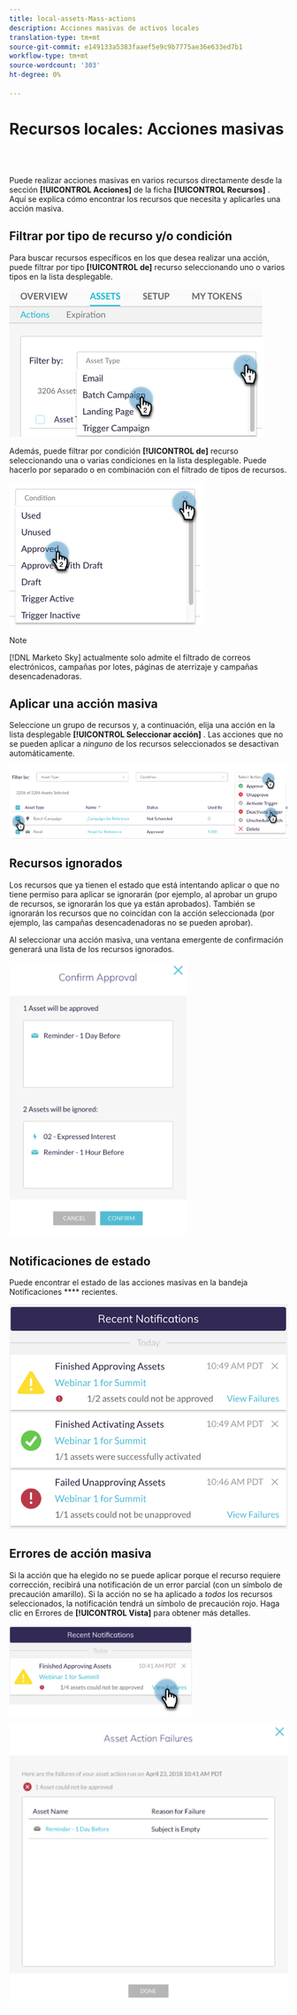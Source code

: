 ```yaml
---
title: local-assets-Mass-actions
description: Acciones masivas de activos locales
translation-type: tm+mt
source-git-commit: e149133a5383faaef5e9c9b7775ae36e633ed7b1
workflow-type: tm+mt
source-wordcount: '303'
ht-degree: 0%

---
```



# Recursos locales: Acciones masivas

<br> 

Puede realizar acciones masivas en varios recursos directamente desde la sección **[!UICONTROL Acciones]** de la ficha **[!UICONTROL Recursos]** . Aquí se explica cómo encontrar los recursos que necesita y aplicarles una acción masiva.

## Filtrar por tipo de recurso y/o condición

Para buscar recursos específicos en los que desea realizar una acción, puede filtrar por tipo **[!UICONTROL de]** recurso seleccionando uno o varios tipos en la lista desplegable.

![Imagen uno](/help/sky/assets/programs/local-assets-mass-actions/local-assets-mass-actions-1.png)

Además, puede filtrar por condición **[!UICONTROL de]** recurso seleccionando una o varias condiciones en la lista desplegable. Puede hacerlo por separado o en combinación con el filtrado de tipos de recursos.

![Imagen dos](/help/sky/assets/programs/local-assets-mass-actions/local-assets-mass-actions-2.png)

>[!NOTE]
>
>[!DNL Marketo Sky] actualmente solo admite el filtrado de correos electrónicos, campañas por lotes, páginas de aterrizaje y campañas desencadenadoras.

## Aplicar una acción masiva

Seleccione un grupo de recursos y, a continuación, elija una acción en la lista desplegable **[!UICONTROL Seleccionar acción]** . Las acciones que no se pueden aplicar a _ninguno_ de los recursos seleccionados se desactivan automáticamente.

![Imagen tres](/help/sky/assets/programs/local-assets-mass-actions/local-assets-mass-actions-3.png)

## Recursos ignorados

Los recursos que ya tienen el estado que está intentando aplicar o que no tiene permiso para aplicar se ignorarán (por ejemplo, al aprobar un grupo de recursos, se ignorarán los que ya están aprobados). También se ignorarán los recursos que no coincidan con la acción seleccionada (por ejemplo, las campañas desencadenadoras no se pueden aprobar).

Al seleccionar una acción masiva, una ventana emergente de confirmación generará una lista de los recursos ignorados.

![Imagen Cuatro](/help/sky/assets/programs/local-assets-mass-actions/local-assets-mass-actions-4.png)

## Notificaciones de estado

Puede encontrar el estado de las acciones masivas en la bandeja Notificaciones **** recientes.

![Imagen cinco](/help/sky/assets/programs/local-assets-mass-actions/local-assets-mass-actions-5.png)

## Errores de acción masiva

Si la acción que ha elegido no se puede aplicar porque el recurso requiere corrección, recibirá una notificación de un error parcial (con un símbolo de precaución amarillo). Si la acción no se ha aplicado a _todos_ los recursos seleccionados, la notificación tendrá un símbolo de precaución rojo. Haga clic en Errores de **[!UICONTROL Vista]** para obtener más detalles.

![Imagen seis](/help/sky/assets/programs/local-assets-mass-actions/local-assets-mass-actions-6.png)

![Imagen siete](/help/sky/assets/programs/local-assets-mass-actions/local-assets-mass-actions-7.png)
